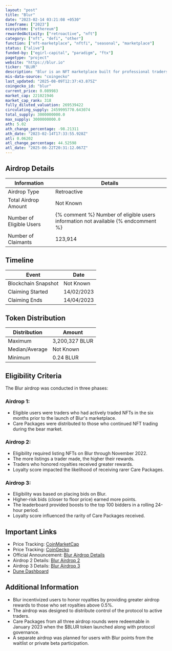```yaml
---
layout: "post"
title: "Blur"
date: "2023-02-14 03:21:08 +0530"
timeframe: ["2023"]
ecosystem: ["ethereum"]
rewardedActivity: ["retroactive", "nft"]
category: ["nft", "defi", "other"]
function: ["nft-marketplace", "nftfi", "seasonal", "marketplace"]
status: ["alive"]
funded-by: ["egirl-capital", "paradigm", "ftx"]
pagetype: "project"
website: "https://blur.io"
ticker: "BLUR"
description: "Blur is an NFT marketplace built for professional traders, offering features such as sweeping, cross-marketplace listing, reveal sniping, and advanced portfolio management."
mis-data-source: "coingecko"
last_updated: "2025-08-09T12:37:43.875Z"
coingecko_id: "blur"
current_price: 0.089983
market_cap: 221021946
market_cap_rank: 318
fully_diluted_valuation: 269539422
circulating_supply: 2459995770.643074
total_supply: 3000000000.0
max_supply: 3000000000.0
ath: 5.02
ath_change_percentage: -98.21311
ath_date: "2023-02-14T17:33:55.928Z"
atl: 0.06202
atl_change_percentage: 44.52598
atl_date: "2025-06-22T20:31:12.067Z"
---
```


## Airdrop Details

| Information              | Details                                                                           |
| ------------------------ | --------------------------------------------------------------------------------- |
| Airdrop Type             | Retroactive                                                                       |
| Total Airdrop Amount     | Not Known                                                                         |
| Number of Eligible Users | {% comment %} Number of eligible users information not available {% endcomment %} |
| Number of Claimants      | 123,914                                                                           |

## Timeline

| Event               | Date       |
| ------------------- | ---------- |
| Blockchain Snapshot | Not Known  |
| Claiming Started    | 14/02/2023 |
| Claiming Ends       | 14/04/2023 |

## Token Distribution

| Distribution   | Amount         |
| -------------- | -------------- |
| Maximum        | 3,200,327 BLUR |
| Median/Average | Not Known      |
| Minimum        | 0.24 BLUR      |

## Eligibility Criteria

The Blur airdrop was conducted in three phases:

### Airdrop 1:

- Eligible users were traders who had actively traded NFTs in the six months prior to the launch of Blur's marketplace.
- Care Packages were distributed to those who continued NFT trading during the bear market.

### Airdrop 2:

- Eligibility required listing NFTs on Blur through November 2022.
- The more listings a trader made, the higher their rewards.
- Traders who honored royalties received greater rewards.
- Loyalty score impacted the likelihood of receiving rarer Care Packages.

### Airdrop 3:

- Eligibility was based on placing bids on Blur.
- Higher-risk bids (closer to floor price) earned more points.
- The leaderboard provided boosts to the top 100 bidders in a rolling 24-hour period.
- Loyalty score influenced the rarity of Care Packages received.

## Important Links

- Price Tracking: [CoinMarketCap](https://coinmarketcap.com/currencies/blur)
- Price Tracking: [CoinGecko](https://www.coingecko.com/en/coins/blur)
- Official Announcement: [Blur Airdrop Details](https://mirror.xyz/blurdao.eth/2nba-2j0zHPrBX0iPSNGquZ9s_WotNH6B4e5usz85mM)
- Airdrop 2 Details: [Blur Airdrop 2](https://mirror.xyz/blurdao.eth/XgvGOFLwdxpdRIF2BRsQqngvcBw5WMuDOcwUK3KR1AE)
- Airdrop 3 Details: [Blur Airdrop 3](https://mirror.xyz/blurdao.eth/BnVAt_z_6bEr9O4oLIFwyEjCmAGGb02jz8y3G7qJQhA)
- [Dune Dashboard](https://dune.com/0x_Something/blur-airdrop)

## Additional Information

- Blur incentivized users to honor royalties by providing greater airdrop rewards to those who set royalties above 0.5%.
- The airdrop was designed to distribute control of the protocol to active traders.
- Care Packages from all three airdrop rounds were redeemable in January 2023 when the $BLUR token launched along with protocol governance.
- A separate airdrop was planned for users with Blur points from the waitlist or private beta participation.